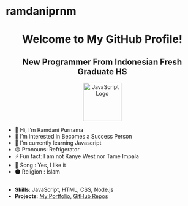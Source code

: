 # ramdaniprnm
<h1 align="center">Welcome to My GitHub Profile!</h1>

<h2 align="center">New Programmer From Indonesian Fresh Graduate HS</h2>

<p align="center">
<img src="https://upload.wikimedia.org/wikipedia/commons/6/6a/JavaScript-logo.png" alt="JavaScript Logo" width="100"/>
</p>

- 👋 Hi, I’m Ramdani Purnama
- 👀 I’m interested in Becomes a Success Person
- 🌱 I’m currently learning Javascript
- 😄 Pronouns: Refrigerator 
- ⚡ Fun fact: I am not Kanye West nor Tame Impala
- 🎵 Song : Yes, I like it
- 🌑 Religion : Islam

##

- **Skills**: JavaScript, HTML, CSS, Node.js
- **Projects**: [My Portfolio](https://example.com), [GitHub Repos](https://github.com/ramdaniprnm)
<!---
ramdanipurnama/ramdani is a Human Being, This is My Overview repository 
--->
